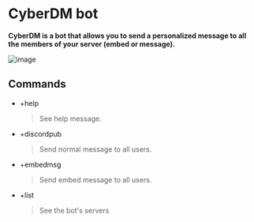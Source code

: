# CyberDM bot
**CyberDM is a bot that allows you to send a personalized message to all the members of your server (embed or message).**

![image](https://image.noelshack.com/fichiers/2021/01/1/1609720332-telecharge.png)

## Commands

- +help 
  >See help message.
- +discordpub <message>
  >Send normal message to all users.
- +embedmsg <message>
  >Send embed message to all users.
- +list
  >See the bot's servers
